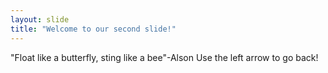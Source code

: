 ```yaml
---
layout: slide
title: "Welcome to our second slide!"
---
```

"Float like a butterfly, sting like a bee"-Alson
Use the left arrow to go back!
